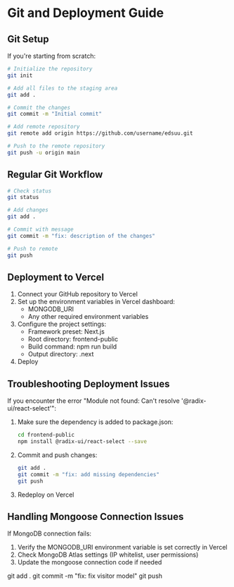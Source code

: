 # Git and Deployment Guide

## Git Setup

If you're starting from scratch:

```bash
# Initialize the repository
git init

# Add all files to the staging area
git add .

# Commit the changes
git commit -m "Initial commit"

# Add remote repository
git remote add origin https://github.com/username/edsuu.git

# Push to the remote repository
git push -u origin main
```

## Regular Git Workflow

```bash
# Check status
git status

# Add changes
git add .

# Commit with message
git commit -m "fix: description of the changes"

# Push to remote
git push
```

## Deployment to Vercel

1. Connect your GitHub repository to Vercel
2. Set up the environment variables in Vercel dashboard:
   - MONGODB_URI
   - Any other required environment variables
3. Configure the project settings:
   - Framework preset: Next.js
   - Root directory: frontend-public
   - Build command: npm run build
   - Output directory: .next
4. Deploy

## Troubleshooting Deployment Issues

If you encounter the error "Module not found: Can't resolve '@radix-ui/react-select'":

1. Make sure the dependency is added to package.json:
   ```bash
   cd frontend-public
   npm install @radix-ui/react-select --save
   ```

2. Commit and push changes:
   ```bash
   git add .
   git commit -m "fix: add missing dependencies"
   git push
   ```

3. Redeploy on Vercel

## Handling Mongoose Connection Issues

If MongoDB connection fails:

1. Verify the MONGODB_URI environment variable is set correctly in Vercel
2. Check MongoDB Atlas settings (IP whitelist, user permissions)
3. Update the mongoose connection code if needed

git add .
git commit -m "fix: fix visitor model"
git push

